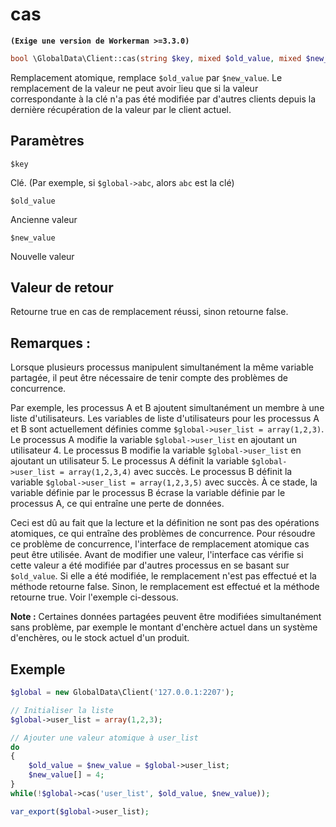 # cas
**``` (Exige une version de Workerman >=3.3.0) ```**
```php
bool \GlobalData\Client::cas(string $key, mixed $old_value, mixed $new_value)
```
Remplacement atomique, remplace ```$old_value``` par ```$new_value```.
Le remplacement de la valeur ne peut avoir lieu que si la valeur correspondante à la clé n'a pas été modifiée par d'autres clients depuis la dernière récupération de la valeur par le client actuel.

## Paramètres

 ``` $key ```

Clé. (Par exemple, si ```$global->abc```, alors ```abc``` est la clé)

 ``` $old_value ```

Ancienne valeur

 ``` $new_value ```

Nouvelle valeur

## Valeur de retour
Retourne true en cas de remplacement réussi, sinon retourne false.

## Remarques :

Lorsque plusieurs processus manipulent simultanément la même variable partagée, il peut être nécessaire de tenir compte des problèmes de concurrence.

Par exemple, les processus A et B ajoutent simultanément un membre à une liste d'utilisateurs.
Les variables de liste d'utilisateurs pour les processus A et B sont actuellement définies comme ```$global->user_list = array(1,2,3)```.
Le processus A modifie la variable ```$global->user_list``` en ajoutant un utilisateur 4.
Le processus B modifie la variable ```$global->user_list``` en ajoutant un utilisateur 5.
Le processus A définit la variable ```$global->user_list = array(1,2,3,4)``` avec succès.
Le processus B définit la variable ```$global->user_list = array(1,2,3,5)``` avec succès.
À ce stade, la variable définie par le processus B écrase la variable définie par le processus A, ce qui entraîne une perte de données.

Ceci est dû au fait que la lecture et la définition ne sont pas des opérations atomiques, ce qui entraîne des problèmes de concurrence.
Pour résoudre ce problème de concurrence, l'interface de remplacement atomique cas peut être utilisée.
Avant de modifier une valeur, l'interface cas vérifie si cette valeur a été modifiée par d'autres processus en se basant sur ```$old_value```. Si elle a été modifiée, le remplacement n'est pas effectué et la méthode retourne false. Sinon, le remplacement est effectué et la méthode retourne true.
Voir l'exemple ci-dessous.

 **Note :** 
Certaines données partagées peuvent être modifiées simultanément sans problème, par exemple le montant d'enchère actuel dans un système d'enchères, ou le stock actuel d'un produit.

## Exemple

```php
$global = new GlobalData\Client('127.0.0.1:2207');

// Initialiser la liste
$global->user_list = array(1,2,3);

// Ajouter une valeur atomique à user_list
do
{
    $old_value = $new_value = $global->user_list;
    $new_value[] = 4;
}
while(!$global->cas('user_list', $old_value, $new_value));

var_export($global->user_list);
```
